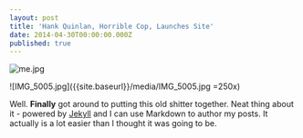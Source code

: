 ```yaml
---
layout: post
title: 'Hank Quinlan, Horrible Cop, Launches Site'
date: 2014-04-30T00:00:00.000Z
published: true
---
```


![me.jpg]({{site.baseurl}}/_posts/me.jpg)

![IMG_5005.jpg]({{site.baseurl}}/media/IMG_5005.jpg =250x)

Well. **Finally** got around to putting this old shitter together. Neat thing about it - powered by [Jekyll](http://jekyllrb.com) and I can use Markdown to author my posts. It actually is a lot easier than I thought it was going to be.
